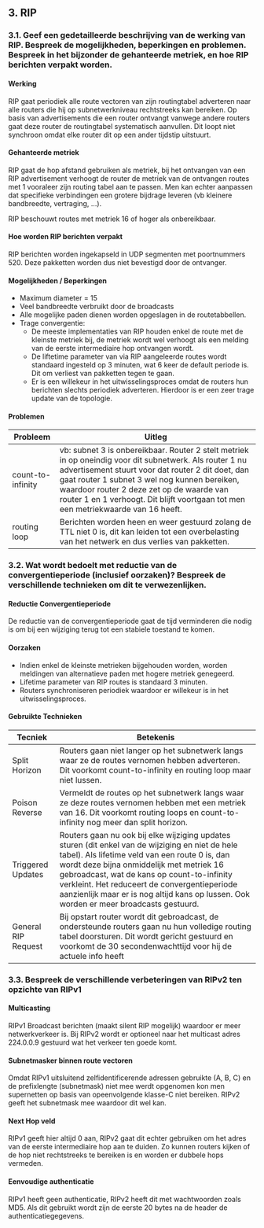 ## 3. RIP

### 3.1. Geef een gedetailleerde beschrijving van de werking van RIP. Bespreek de mogelijkheden, beperkingen en problemen. Bespreek in het bijzonder de gehanteerde metriek, en hoe RIP berichten verpakt worden.

#### Werking

RIP gaat periodiek alle route vectoren van zijn routingtabel adverteren naar alle routers die hij op subnetwerkniveau rechtstreeks kan bereiken. Op basis van advertisements die een router ontvangt vanwege andere routers gaat deze router de routingtabel systematisch aanvullen. Dit loopt niet synchroon omdat elke router dit op een ander tijdstip uitstuurt.

#### Gehanteerde metriek

RIP gaat de hop afstand gebruiken als metriek, bij het ontvangen van een RIP advertisement verhoogt de router de metriek van de ontvangen routes met 1 vooraleer zijn routing tabel aan te passen. Men kan echter aanpassen dat specifieke verbindingen een grotere bijdrage leveren (vb kleinere bandbreedte, vertraging, ...).

RIP beschouwt routes met metriek 16 of hoger als onbereikbaar.

#### Hoe worden RIP berichten verpakt

RIP berichten worden ingekapseld in UDP segmenten met poortnummers 520. Deze pakketten worden dus niet bevestigd door de ontvanger.

#### Mogelijkheden / Beperkingen

* Maximum diameter = 15
* Veel bandbreedte verbruikt door de broadcasts
* Alle mogelijke paden dienen worden opgeslagen in de routetabbellen.
* Trage convergentie:
  * De meeste implementaties van RIP houden enkel de route met de kleinste metriek bij, de metriek wordt wel verhoogt als een melding van de eerste intermediaire hop ontvangen wordt.
  * De liftetime parameter van via RIP aangeleerde routes wordt standaard ingesteld op 3 minuten, wat 6 keer de default periode is. Dit om verliest van pakketten tegen te gaan.
  * Er is een willekeur in het uitwisselingsproces omdat de routers hun berichten slechts periodiek adverteren. Hierdoor is er een zeer trage update van de topologie.

#### Problemen

| Probleem          | Uitleg                                                                                                                                                                                                                                                                                                                                         |
| ----------------- | ---------------------------------------------------------------------------------------------------------------------------------------------------------------------------------------------------------------------------------------------------------------------------------------------------------------------------------------------- |
| count-to-infinity | vb: subnet 3 is onbereikbaar. Router 2 stelt metriek in op oneindig voor dit subnetwerk. Als router 1 nu advertisement stuurt voor dat router 2 dit doet, dan gaat router 1 subnet 3 wel nog kunnen bereiken, waardoor router 2 deze zet op de waarde van router 1 en 1 verhoogt. Dit blijft voortgaan tot men een metriekwaarde van 16 heeft. |
| routing loop      | Berichten worden heen en weer gestuurd zolang de TTL niet 0 is, dit kan leiden tot een overbelasting van het netwerk en dus verlies van pakketten.                                                                                                                                                                                             |

<p style="page-break-after:always;"></p>

### 3.2. Wat wordt bedoelt met reductie van de convergentieperiode (inclusief oorzaken)? Bespreek de verschillende technieken om dit te verwezenlijken.

#### Reductie Convergentieperiode

De reductie van de convergentieperiode gaat de tijd verminderen die nodig is om bij een wijziging terug tot een stabiele toestand te komen.

#### Oorzaken

* Indien enkel de kleinste metrieken bijgehouden worden, worden meldingen van alternatieve paden met hogere metriek genegeerd.
* Lifetime parameter van RIP routes is standaard 3 minuten.
* Routers synchroniseren periodiek waardoor er willekeur is in het uitwisselingsproces.

#### Gebruikte Technieken

| Tecniek             | Betekenis                                                                                                                                                                                                                                                                                                                                                                               |
| ------------------- | --------------------------------------------------------------------------------------------------------------------------------------------------------------------------------------------------------------------------------------------------------------------------------------------------------------------------------------------------------------------------------------- |
| Split Horizon       | Routers gaan niet langer op het subnetwerk langs waar ze de routes vernomen hebben adverteren. Dit voorkomt count-to-infinity en routing loop maar niet lussen.                                                                                                                                                                                                                         |
| Poison Reverse      | Vermeldt de routes op het subnetwerk langs waar ze deze routes vernomen hebben met een metriek van 16. Dit voorkomt routing loops en count-to-infinity nog meer dan split horizon.                                                                                                                                                                                                      |
| Triggered Updates   | Routers gaan nu ook bij elke wijziging updates sturen (dit enkel van de wijziging en niet de hele tabel). Als lifetime veld van een route 0 is, dan wordt deze bijna onmiddelijk met metriek 16 gebroadcast, wat de kans op count-to-infinity verkleint. Het reduceert de convergentieperiode aanzienlijk maar er is nog altijd kans op lussen. Ook worden er meer broadcasts gestuurd. |
| General RIP Request | Bij opstart router wordt dit gebroadcast, de ondersteunde routers gaan nu hun volledige routing tabel doorsturen. Dit wordt gericht gestuurd en voorkomt de 30 secondenwachttijd voor hij de actuele info heeft                                                                                                                                                                         |

<p style="page-break-after:always;"></p>

### 3.3. Bespreek de verschillende verbeteringen van RIPv2 ten opzichte van RIPv1

#### Multicasting

RIPv1 Broadcast berichten (maakt silent RIP mogelijk) waardoor er meer netwerkverkeer is. Bij RIPv2 wordt er optioneel naar het multicast adres 224.0.0.9 gestuurd wat het verkeer ten goede komt.

#### Subnetmasker binnen route vectoren

Omdat RIPv1 uitsluitend zelfidentificerende adressen gebruikte (A, B, C) en de prefixlengte (subnetmask) niet mee werdt opgenomen kon men supernetten op basis van opeenvolgende klasse-C niet bereiken. RIPv2 geeft het subnetmask mee waardoor dit wel kan.

#### Next Hop veld

RIPv1 geeft hier altijd 0 aan, RIPv2 gaat dit echter gebruiken om het adres van de eerste intermediaire hop aan te duiden. Zo kunnen routers kijken of de hop niet rechtstreeks te bereiken is en worden er dubbele hops vermeden.

#### Eenvoudige authenticatie

RIPv1 heeft geen authenticatie, RIPv2 heeft dit met wachtwoorden zoals MD5. Als dit gebruikt wordt zijn de eerste 20 bytes na de header de authenticatiegegevens.
